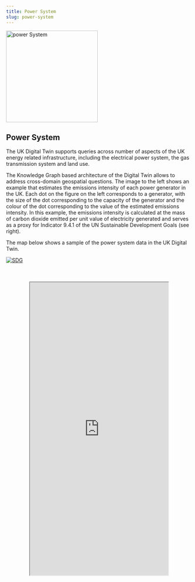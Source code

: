 ```yaml
---
title: Power System
slug: power-system
---
```


<div class="intro-container three-quarter-width">
	<div class="intro-left">
		<a href="/user/images/digital-twin/power-system-large.jpg" target="_blank" >
			<img style="width: 250px !important; height: 250px !important;" src="/user/images/digital-twin/power-system-small.jpg" class="header-image" alt="power System" />
		</a>
	</div>
	<div class="intro-center">
		<h2>Power System</h2>
		<p>The UK Digital Twin supports queries across number of aspects of the UK energy related infrastructure, including the electrical power system, the gas transmission system and land use.​</p>
		<p>The Knowledge Graph based architecture of the Digital Twin allows to address cross-domain geospatial questions. The image to the left shows an example that estimates the emissions intensity of each power generator in the UK. Each dot on the figure on the left corresponds to a generator, with the size of the dot corresponding to the capacity of the generator and the colour of the dot corresponding to the value of the estimated emissions intensity. In this example, the emissions intensity is calculated at the mass of carbon dioxide emitted per unit value of electricity generated and serves as a proxy for Indicator 9.4.1 of the UN Sustainable Development Goals (see right).</p>
		<p>The map below shows a sample of the power system data in the UK Digital Twin.​</p>
	</div>
	<div class="intro-right">
		<a href="/user/images/digital-twin/sdg-triangle-large.jpg" target="_blank" >
			<img src="/user/images/digital-twin/sdg-triangle-large.jpg" class="header-image" alt="SDG" />
		</a>
	</div>
</div>

<div id="map-container" class="full-width" style="height: 800px; margin-top: 50px;">
	<div id="map-inner" style="width: 75%; height: 100%; margin: 0 auto; position: relative;">
		<iframe id="map-frame" width="100%" height="100%" src="http://localhost:9999/" />
	</div>
</div>

<br>

[plugin:content-inject](/modular/partners)